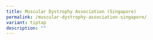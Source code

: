 ```yaml
---
title: Muscular Dystrophy Association (Singapore)
permalink: /muscular-dystrophy-association-singapore/
variant: tiptap
description: ""
---
```

<p></p>